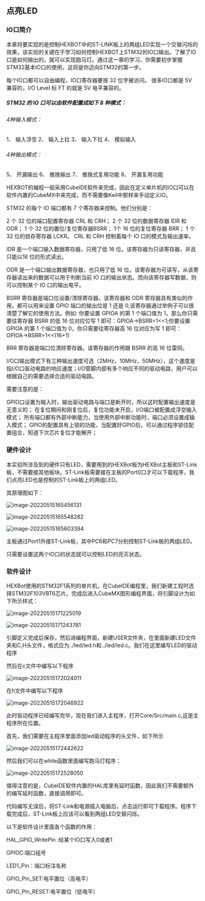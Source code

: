 ## 点亮LED

### IO口简介

  本章将要实现的是控制HEXBOT中的ST-LINK板上的两组LED实现一个交替闪烁的效果，该实验的关键在于学习如何控制HEXBOT上STM32的IO口输出。了解了IO口是如何输出的，就可以实现跑马灯。通过这一章的学习，你需要初步掌握STM32基本IO口的使用，这将是你迈向STM32的第一步。

每个IO口都可以自由编程，IO口寄存器要按 32 位字被访问。
很多IO口都是 5V 兼容的，I/O Level 标 FT 的就是 5V 电平兼容的。

##### STM32 的 IO 口可以由软件配置成如下 8 种模式：

###### 4种输入模式：

1、 输入浮空
2、 输入上拉
3、 输入下拉
4、 模拟输入

###### 4种输出模式：

5、 开漏输出
6、 推挽输出
7、 推挽式复用功能
8、 开漏复用功能

HEXBOT的编程一般采用CubeIDE软件来完成，因此在定义单片机的IO口可以在软件内置的CubeMX中来完成，而不需要像Keil中那样来手动定义IO。

STM32 的每个 IO 端口都有 7 个寄存器来控制。他们分别是：

2 个 32 位的端口配置寄存器 CRL 和 CRH；
2 个 32 位的数据寄存器 IDR 和 ODR；
1 个 32 位的置位/复位寄存器BSRR；
1个 16 位的复位寄存器 BRR；
1 个 32 位的锁存寄存器 LCKR。
CRL 和 CRH 控制着每个 IO 口的模式及输出速率。

IDR 是一个端口输入数据寄存器，只用了低 16 位。该寄存器为只读寄存器，并且只能以16 位的形式读出。

ODR 是一个端口输出数据寄存器，也只用了低 16 位。该寄存器为可读写，从该寄存器读出来的数据可以用于判断当前 IO 口的输出状态。而向该寄存器写数据，则可以控制某个 IO 口的输出电平。

BSRR 寄存器是端口位设置/清除寄存器。该寄存器和 ODR 寄存器具有类似的作用，都可以用来设置 GPIO 端口的输出位是 1 还是 0,该寄存器通过举例子可以很清楚了解它的使用方法。例如:
你要设置 GPIOA 的第 1 个端口值为 1，那么你只需要往寄存器 BSRR 的低 16 位对应位写 1 即可：GPIOA->BSRR=1<<1;你要设置 GPIOA 的第 1 个端口值为 0，你只需要往寄存器高 16 位对应为写 1 即可：GPIOA->BSRR=1<<(16+1)

BRR 寄存器是端口位清除寄存器。该寄存器的作用跟 BSRR 的高 16 位雷同。

I/O口输出模式下有三种输出速度可选（2MHz，10MHz，50MHz），这个速度是指I/O口驱动电路的响应速度；I/O管脚内部有多个响应不同的驱动电路，用户可以根据自己的需要选择合适的驱动电路。


需要注意的是：

GPIO口设置为输入时，输出驱动电路与端口是断开的，所以这时配置输出速度是无意义的；
在复位期间和刚复位后，复位功能未开启，I/O端口被配置成浮空输入模式；
所有端口都有外部中断能力，当使用外部中断功能时，端口必须设置成输入模式；
GPIO的配置具有上锁的功能，当配置好GPIO后，可以通过程序锁住配置组合，知道下次芯片复位才能解开；

### 硬件设计

 本实验所涉及到的硬件只有LED，需要用到的HEXBot板为HEXBot主板和ST-Link板，不需要接其他板块。ST-Link板需要接在主板的Port0口才可以下载程序，我们点亮LED也是控制的ST-Link板上的两组LED。

其原理图如下：

![image-20220515165456131](C:\Users\LOVE\AppData\Roaming\Typora\typora-user-images\image-20220515165456131.png)

![image-20220515165548282](C:\Users\LOVE\AppData\Roaming\Typora\typora-user-images\image-20220515165548282.png)

![image-20220515165603394](C:\Users\LOVE\AppData\Roaming\Typora\typora-user-images\image-20220515165603394.png)

主板通过Port1外接ST-Link板，其中PC6和PC7分别控制ST-Link板的两组LED。

只需要设置这两个IO口的状态就可以控制LED的亮灭状态。

### 软件设计

 HEXBot使用的STM32F1系列的单片机，在CubeIDE编程里，我们新建工程时选择STM32F103VBT6芯片。完成后进入CubeMX图形编程界面，将引脚设计为如下所示样式：

![image-20220515171225019](C:\Users\LOVE\AppData\Roaming\Typora\typora-user-images\image-20220515171225019.png)

![image-20220515171243781](C:\Users\LOVE\AppData\Roaming\Typora\typora-user-images\image-20220515171243781.png)

引脚定义完成后保存，然后进编程界面，新建USER文件夹，在里面新建LED文件夹和C,H头文件，格式应为../led/led.h和../led/led.c。我们在这里编写LED的驱动程序

然后在c文件中编写以下程序

![image-20220515172024011](C:\Users\LOVE\AppData\Roaming\Typora\typora-user-images\image-20220515172024011.png)

在h文件中编写以下程序

![image-20220515172046922](C:\Users\LOVE\AppData\Roaming\Typora\typora-user-images\image-20220515172046922.png)

此时驱动程序已经编写完毕，现在我们进入主程序，打开Core/Src/main.c,这是主程序所在位置。

首先，我们需要在主程序里面添加led驱动程序的头文件，如下所示

![image-20220515172442622](C:\Users\LOVE\AppData\Roaming\Typora\typora-user-images\image-20220515172442622.png)

然后我们可以在while函数里面编写跑马灯程序：

![image-20220515172528050](C:\Users\LOVE\AppData\Roaming\Typora\typora-user-images\image-20220515172528050.png)

值得注意的是，CubeIDE软件内置的HAL库里有延时函数，因此我们不需要额外的编写延时函数，直接调用即可。

代码编写无误后，将ST-Link和电源插入电脑后，点击运行即可下载程序。程序下载完成后，ST-Link板上应该可以看到两组LED交替闪烁。

以下是软件设计里面各个函数的作用：

HAL_GPIO_WritePin   :给某个IO口写入0或者1

GPIOC:端口组号

LED1_Pin：端口标注名称

GPIO_Pin_SET:电平置位（高电平）

GPIO_Pin_RESET:电平置位（低电平）

